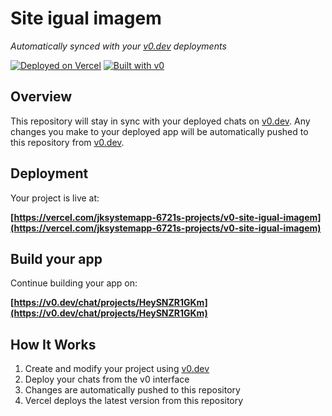 # Site igual imagem

*Automatically synced with your [v0.dev](https://v0.dev) deployments*

[![Deployed on Vercel](https://img.shields.io/badge/Deployed%20on-Vercel-black?style=for-the-badge&logo=vercel)](https://vercel.com/jksystemapp-6721s-projects/v0-site-igual-imagem)
[![Built with v0](https://img.shields.io/badge/Built%20with-v0.dev-black?style=for-the-badge)](https://v0.dev/chat/projects/HeySNZR1GKm)

## Overview

This repository will stay in sync with your deployed chats on [v0.dev](https://v0.dev).
Any changes you make to your deployed app will be automatically pushed to this repository from [v0.dev](https://v0.dev).

## Deployment

Your project is live at:

**[https://vercel.com/jksystemapp-6721s-projects/v0-site-igual-imagem](https://vercel.com/jksystemapp-6721s-projects/v0-site-igual-imagem)**

## Build your app

Continue building your app on:

**[https://v0.dev/chat/projects/HeySNZR1GKm](https://v0.dev/chat/projects/HeySNZR1GKm)**

## How It Works

1. Create and modify your project using [v0.dev](https://v0.dev)
2. Deploy your chats from the v0 interface
3. Changes are automatically pushed to this repository
4. Vercel deploys the latest version from this repository